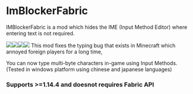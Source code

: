 # ImBlockerFabric
IMBlockerFabric is a mod which hides the IME (Input Method Editor) where entering text is not required.

![](https://img.shields.io/github/last-commit/mrjesen/ImBlockerFabric?logo=artstation&style=for-the-badge&color=9266CC)![](https://img.shields.io/github/issues/mrjesen/ImBlockerFabric?style=for-the-badge&logo=slashdot)![](https://img.shields.io/github/release/mrjesen/ImBlockerFabric?style=for-the-badge&color=00C58E&logo=ionic)![](https://img.shields.io/github/downloads/mrjesen/ImBlockerFabric/total?style=for-the-badge&logo=docusign)
This mod fixes the typing bug that exists in Minecraft which annoyed foreign players for a long time,

You can now type multi-byte characters in-game using Input Methods. (Tested in windows platform using chinese and japanese languages)


### Supports >=1.14.4 and doesnot requires Fabric API
